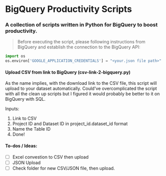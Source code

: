 # BigQuery Productivity Scripts

### A collection of scripts written in Python for BigQuery to boost productivity.

> Before executing the script, please following instructions from BigQuery and establish the connection to the BigQuery API:

```python
import os
os.environ['GOOGLE_APPLICATION_CREDENTIALS'] = "<your.json file path>"
```

#### Upload CSV from link to BigQuery (csv-link-2-bigquery.py)

As the name implies, with the download link to the CSV file, this script will upload to your dataset automatically. Could've overcomplicated the script with all the clean up scripts but I figured it would probably be better to it on BigQuery with SQL.

Inputs:

1. Link to CSV
2. Project ID and Dataset ID in project_id.dataset_id format
3. Name the Table ID
4. Done!

#### To-dos / Ideas:

- [ ] Excel convestion to CSV then upload
- [ ] JSON Upload
- [ ] Check folder for new CSV/JSON file, then upload.

